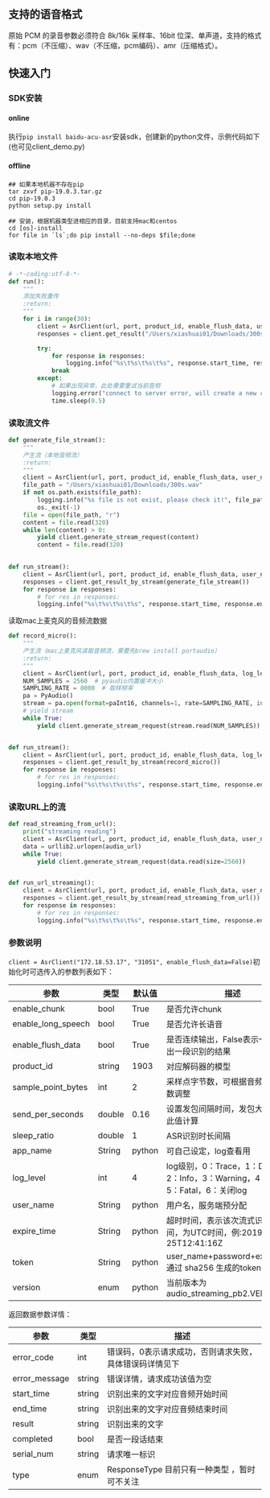 ## 支持的语音格式
原始 PCM 的录音参数必须符合 8k/16k 采样率、16bit 位深、单声道，支持的格式有：pcm（不压缩）、wav（不压缩，pcm编码）、amr（压缩格式）。
## 快速入门
### SDK安装
#### online
执行`pip install baidu-acu-asr`安装sdk，创建新的python文件，示例代码如下(也可见client_demo.py)
#### offline
```
## 如果本地机器不存在pip
tar zxvf pip-19.0.3.tar.gz
cd pip-19.0.3
python setup.py install

## 安装，根据机器类型进相应的目录，目前支持mac和centos
cd [os]-install
for file in `ls`;do pip install --no-deps $file;done
```

### 读取本地文件
```python
# -*-coding:utf-8-*-
def run():
    """
    添加失败重传
    :return:
    """
    for i in range(30):
        client = AsrClient(url, port, product_id, enable_flush_data, user_name, password, expire_time, version, log_level=log_level, send_per_seconds=0.01)
        responses = client.get_result("/Users/xiashuai01/Downloads/300s.wav")

        try:
            for response in responses:
                logging.info("%s\t%s\t%s\t%s", response.start_time, response.end_time, response.result, response.serial_num)
            break
        except:
            # 如果出现异常，此处需要重试当前音频
            logging.error("connect to server error, will create a new channel and retry audio! times : %d", i + 1)
            time.sleep(0.5)
```

### 读取流文件
```python
def generate_file_stream():
    """
    产生流（本地音频流）
    :return:
    """
    client = AsrClient(url, port, product_id, enable_flush_data, user_name, password, expire_time, version, log_level=log_level, send_per_seconds=0.16)
    file_path = "/Users/xiashuai01/Downloads/300s.wav"
    if not os.path.exists(file_path):
        logging.info("%s file is not exist, please check it!", file_path)
        os._exit(-1)
    file = open(file_path, "r")
    content = file.read(320)
    while len(content) > 0:
        yield client.generate_stream_request(content)
        content = file.read(320)
        

def run_stream():
    client = AsrClient(url, port, product_id, enable_flush_data, user_name, password, expire_time, version, log_level=log_level)
    responses = client.get_result_by_stream(generate_file_stream())
    for response in responses:
        # for res in responses:
        logging.info("%s\t%s\t%s\t%s", response.start_time, response.end_time, response.result, response.serial_num)
``` 
读取mac上麦克风的音频流数据
```python
def record_micro():
    """
    产生流（mac上麦克风读取音频流，需要先brew install portaudio）
    :return:
    """
    client = AsrClient(url, port, product_id, enable_flush_data, log_level=log_level)
    NUM_SAMPLES = 2560  # pyaudio内置缓冲大小
    SAMPLING_RATE = 8000  # 取样频率
    pa = PyAudio()
    stream = pa.open(format=paInt16, channels=1, rate=SAMPLING_RATE, input=True, frames_per_buffer=NUM_SAMPLES)
    # yield stream
    while True:
        yield client.generate_stream_request(stream.read(NUM_SAMPLES))


def run_stream():
    client = AsrClient(url, port, product_id, enable_flush_data, log_level=log_level)
    responses = client.get_result_by_stream(record_micro())
    for response in responses:
        # for res in responses:
        logging.info("%s\t%s\t%s\t%s", response.start_time, response.end_time, response.result, response.serial_num)
```

### 读取URL上的流
```python
def read_streaming_from_url():
    print("streaming reading")
    client = AsrClient(url, port, product_id, enable_flush_data, user_name, password, expire_time, version, log_level=log_level)
    data = urllib2.urlopen(audio_url)
    while True:
        yield client.generate_stream_request(data.read(size=2560))


def run_url_streaming():
    client = AsrClient(url, port, product_id, enable_flush_data, user_name, password, expire_time, version, log_level=log_level)
    responses = client.get_result_by_stream(read_streaming_from_url())
    for response in responses:
        # for res in responses:
        logging.info("%s\t%s\t%s\t%s", response.start_time, response.end_time, response.result, response.serial_num)
```

### 参数说明

`client = AsrClient("172.18.53.17", "31051", enable_flush_data=False)`初始化时可选传入的参数列表如下：

|参数| 类型 | 默认值 | 描述 |
|---|---|---|---|
| enable_chunk | bool | True | 是否允许chunk | 
| enable_long_speech | bool | True | 是否允许长语音 | 
| enable_flush_data | bool | True | 是否连续输出，False表示一次只输出一段识别的结果 | 
| product_id | string | 1903 | 对应解码器的模型 |
| sample_point_bytes | int | 2 | 采样点字节数，可根据音频的具体参数调整 |
| send_per_seconds | double | 0.16 | 设置发包间隔时间，发包大小会根据此值计算 |
| sleep_ratio | double  | 1 | ASR识别时长间隔 |
| app_name | String  | python | 可自己设定，log查看用 |
| log_level | int  | 4 | log级别，0：Trace，1：Debug， 2：Info，3：Warning，4：Error，5：Fatal，6：关闭log |
| user_name | String  | python | 用户名，服务端预分配 |
| expire_time | String  | python | 超时时间，表示该次流式识别有效时间，为UTC时间，例:2019-04-25T12:41:16Z |
| token | String  | python | user_name+password+expire_time 通过 sha256 生成的token |
| version | enum  | python | 当前版本为 audio_streaming_pb2.VERSION_1 |

返回数据参数详情：

|参数| 类型  | 描述 |
|---|---|---|
| error_code | int | 错误码，0表示请求成功，否则请求失败，具体错误码详情见下 | 
| error_message | string | 错误详情，请求成功该值为空 |
| start_time | string | 识别出来的文字对应音频开始时间 |
| end_time | string | 识别出来的文字对应音频结束时间 |
| result | string | 识别出来的文字 |
| completed | bool | 是否一段话结束 |
| serial_num | string| 请求唯一标识 |
| type | enum | ResponseType 目前只有一种类型 ，暂时可不关注|
